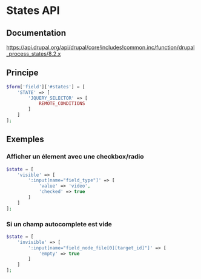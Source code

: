 # States API

## Documentation

https://api.drupal.org/api/drupal/core!includes!common.inc/function/drupal_process_states/8.2.x

## Principe

```php
$form['field']['#states'] = [
    'STATE' => [
        'JQUERY_SELECTOR' => [
            REMOTE_CONDITIONS
        ]
    ]
];
```

## Exemples

### Afficher un élement avec une checkbox/radio

```php
$state = [
    'visible' => [
        ':input[name="field_type"]' => [
            'value' => 'video',
            'checked' => true
        ]
    ]
];
```

### Si un champ autocomplete est vide

```php
$state = [
    'invisible' => [
        ':input[name="field_node_file[0][target_id]"]' => [
            'empty' => true
        ]
    ]
];
```